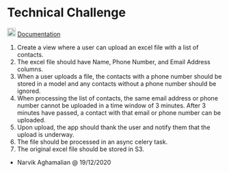 # Technical Challenge

<img src ="https://upload.wikimedia.org/wikipedia/commons/thumb/8/87/PDF_file_icon.svg/267px-PDF_file_icon.svg.png" width="20px" />  <a href="https://github.com/ideavision/django-celexs3/blob/master/Banzai-Technical-Challenge.pdf" > Documentation </a>



1.	Create a view where a user can upload an excel file with a list of contacts.
2.	The excel file should have Name, Phone Number, and Email Address columns.
3.	When a user uploads a file, the contacts with a phone number should be stored in a model and any contacts without a phone number should be ignored.
4.	When processing the list of contacts, the same email address or phone number cannot be uploaded in a time window of 3 minutes. After 3 minutes have passed, a contact with that email or phone number can be uploaded.
5.	Upon upload, the app should thank the user and notify them that the upload is underway.
6.	The file should be processed in an async celery task.
7.	The original excel file should be stored in S3.

- Narvik Aghamalian @ 19/12/2020

